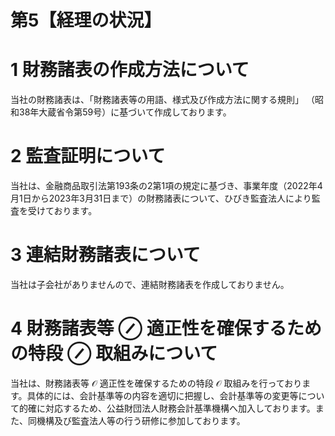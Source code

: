 # 第5【経理の状況】

# 1 財務諸表の作成方法について

当社の財務諸表は、「財務諸表等の用語、様式及び作成方法に関する規則」 （昭和38年大蔵省令第59号）に基づいて作成しております。

# 2 監査証明について

当社は、金融商品取引法第193条の2第1項の規定に基づき、事業年度（2022年4月1日から2023年3月31日まで）の財務諸表について、ひびき監査法人により監査を受けております。

# 3 連結財務諸表について

当社は子会社がありませんので、連結財務諸表を作成しておりません。

# 4 財務諸表等 $\oslash$ 適正性を確保するための特段 $\oslash$ 取組みについて

当社は、財務諸表等 $\mathcal { O }$ 適正性を確保するための特段 $\mathcal { O }$ 取組みを行っております。具体的には、会計基準等の内容を適切に把握し、会計基準等の変更等について的確に対応するため、公益財団法人財務会計基準機構へ加入しております。また、同機構及び監査法人等の行う研修に参加しております。